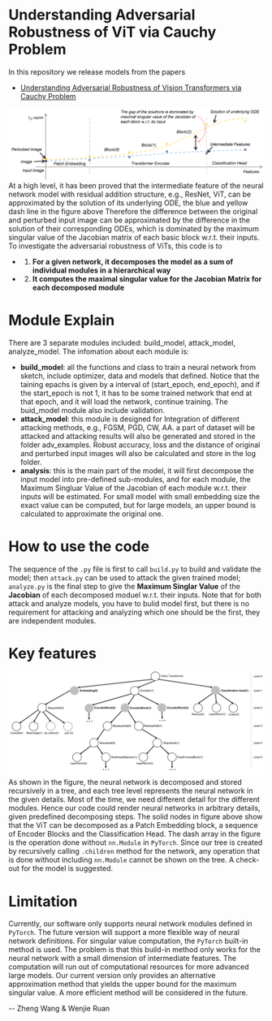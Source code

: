 # Understanding Adversarial Robustness of ViT via Cauchy Problem 

In this repository we release models from the papers

- [Understanding Adversarial Robustness of Vision Transformers via Cauchy Problem](https://arxiv.org/abs/2208.00906)

![avatar](./doc/pics/illustration_theory.png)
At a high level, it has been proved that the intermediate feature of the neural network model with residual addition structure, e.g., ResNet, ViT, can be approximated by the solution of its underlying ODE, the blue and yellow dash line in the figure above Therefore the difference between the original and perturbed input image can be approximated by the difference in the solution of their corresponding ODEs, which is dominated by the maximum singular value of the Jacobian matrix of each basic block w.r.t. their inputs. To investigate the adversarial robustness of ViTs, this code is to

- 1. **For a given network, it decomposes the model as a sum of individual modules in a hierarchical way**
- 2. **It computes the maximal singular value for the Jacobian Matrix for each decomposed module**

# Module Explain 
There are 3 separate modules included: build_model, attack_model, analyze_model. The infomation about each module is:    

- **build_model**: all the functions and class to train a neural network from sketch, include optimizer, data and models that defined. Notice that the taining epachs is given by a interval of (start_epoch, end_epoch), and if the start_epoch is not 1, it has to be some trained network that end at that epoch, and it will load the network, continue training. The buid_model module also include validation. 
- **attack_model**: this module is designed for Integration of different attacking methods, e.g., FGSM, PGD, CW, AA. a part of dataset will be attacked and attacking results will also be generated and stored in the folder adv_examples. Robust accuracy, loss and the distance of original and perturbed input images will also be calculated and store in the log folder. 
- **analysis**: this is the main part of the model, it will first decompose the input model into pre-defined sub-modules, and for each module, the Maximum Singluar Value of the Jacobian of each module w.r.t. their inputs will be estimated. For small model with small embedding size the exact value can be computed, but for large models, an upper bound is calculated to approximate the original one.    

# How to use the code
The sequence of the <code>.py</code> file is first to call <code>build.py</code> to build and validate the model; then <code>attack.py</code> can be used to attack the given trained model; <code>analyze.py</code> is the final step to give the **Maximum Singlar Value** of the **Jacobian** of each decomposed moduel w.r.t. their inputs. Note that for both attack and analyze models, you have to bulid model first, but there is no requirement for attacking and analyzing which one should be the first, they are independent modules. 

# Key features 

![avatar](./doc/pics/module_tree.png)
As shown in the figure, the neural network is decomposed and stored recursively in a tree, and each tree level represents the neural network in the given details. Most of the time, we need different detail for the different modules. Hence our code could render neural networks in arbitrary details, given predefined decomposing steps. The solid nodes in figure above show that the ViT can be decomposed as a Patch Embedding block, a sequence of Encoder Blocks and the Classification Head. The dash array in the figure is the operation done without <code>nn.Module</code> in <code>PyTorch</code>. Since our tree is created by recursively calling <code>.children</code> method for the network, any operation that is done without including <code>nn.Module</code> cannot be shown on the tree. A check-out for the model is suggested.

# Limitation 

Currently, our software only supports neural network modules defined in <code>PyTorch</code>. The future version will support a more flexible way of neural network definitions. For singular value computation, the <code>PyTorch</code> built-in method is used. The problem is that this build-in method only works for the neural network with a small dimension of intermediate features. The computation will run out of computational resources for more advanced large models. Our current version only provides an alternative approximation method that yields the upper bound for the maximum singular value. A more efficient method will be considered in the future.

-- Zheng Wang & Wenjie Ruan
